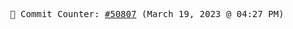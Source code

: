 <p align="center">
    <samp>
        📮 Commit Counter: <a href="https://github.com/Javascript-void0/Javascript-void0/commits/main">#50807</a> (March 19, 2023 @ 04:27 PM)
    </samp>
</p>